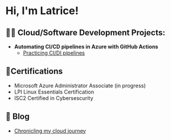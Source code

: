 <h1>Hi, I'm Latrice!

<h2>👨‍💻 Cloud/Software Development Projects:</h2>

- <b>Automating CI/CD pipelines in Azure with GitHub Actions</b>
  - [Practicing CI/DI pipelines](https://github.com/llenoir10/Python-Web-App-to-Azure-App-Service)
 
<h2>📄Certifications</h2>

  - Microsoft Azure Administrator Associate (in progress)
  - LPI Linux Essentials Certification
  - ISC2 Certified in Cybersescurity

<h2>📗 Blog</h2>

- [Chronicling my cloud journey](https://techtosucess.com/)





